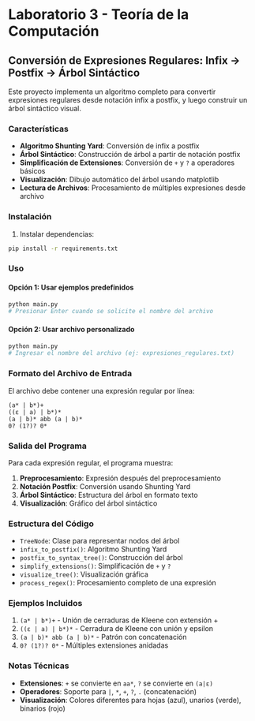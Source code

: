 # Laboratorio 3 - Teoría de la Computación

## Conversión de Expresiones Regulares: Infix → Postfix → Árbol Sintáctico

Este proyecto implementa un algoritmo completo para convertir expresiones regulares desde notación infix a postfix, y luego construir un árbol sintáctico visual.

### Características

- **Algoritmo Shunting Yard**: Conversión de infix a postfix
- **Árbol Sintáctico**: Construcción de árbol a partir de notación postfix
- **Simplificación de Extensiones**: Conversión de `+` y `?` a operadores básicos
- **Visualización**: Dibujo automático del árbol usando matplotlib
- **Lectura de Archivos**: Procesamiento de múltiples expresiones desde archivo

### Instalación

1. Instalar dependencias:
```bash
pip install -r requirements.txt
```

### Uso

#### Opción 1: Usar ejemplos predefinidos
```bash
python main.py
# Presionar Enter cuando se solicite el nombre del archivo
```

#### Opción 2: Usar archivo personalizado
```bash
python main.py
# Ingresar el nombre del archivo (ej: expresiones_regulares.txt)
```

### Formato del Archivo de Entrada

El archivo debe contener una expresión regular por línea:
```
(a* | b*)+
((ε | a) | b*)*
(a | b)* abb (a | b)*
0? (1?)? 0*
```

### Salida del Programa

Para cada expresión regular, el programa muestra:

1. **Preprocesamiento**: Expresión después del preprocesamiento
2. **Notación Postfix**: Conversión usando Shunting Yard
3. **Árbol Sintáctico**: Estructura del árbol en formato texto
4. **Visualización**: Gráfico del árbol sintáctico

### Estructura del Código

- `TreeNode`: Clase para representar nodos del árbol
- `infix_to_postfix()`: Algoritmo Shunting Yard
- `postfix_to_syntax_tree()`: Construcción del árbol
- `simplify_extensions()`: Simplificación de `+` y `?`
- `visualize_tree()`: Visualización gráfica
- `process_regex()`: Procesamiento completo de una expresión

### Ejemplos Incluidos

1. `(a* | b*)+` - Unión de cerraduras de Kleene con extensión +
2. `((ε | a) | b*)*` - Cerradura de Kleene con unión y epsilon
3. `(a | b)* abb (a | b)*` - Patrón con concatenación
4. `0? (1?)? 0*` - Múltiples extensiones anidadas

### Notas Técnicas

- **Extensiones**: `+` se convierte en `aa*`, `?` se convierte en `(a|ε)`
- **Operadores**: Soporte para `|`, `*`, `+`, `?`, `.` (concatenación)
- **Visualización**: Colores diferentes para hojas (azul), unarios (verde), binarios (rojo)